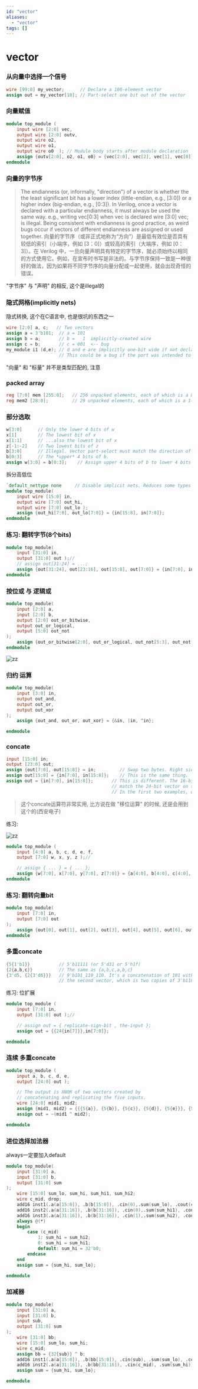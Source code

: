 ```yaml
---
id: "vector"
aliases:
  - "vector"
tags: []
---
```


# vector

### 从向量中选择一个信号

```verilog
wire [99:0] my_vector;      // Declare a 100-element vector
assign out = my_vector[10]; // Part-select one bit out of the vector
```

### 向量赋值

```verilog
module top_module (
    input wire [2:0] vec,
    output wire [2:0] outv,
    output wire o2,
    output wire o1,
    output wire o0  ); // Module body starts after module declaration
    assign {outv[2:0], o2, o1, o0} = {vec[2:0], vec[2], vec[1], vec[0]};
endmodule
```

### 向量的字节序

> The endianness (or, informally, "direction") of a vector is whether the the least significant bit has a lower index (little-endian, e.g., [3:0]) or a higher index (big-endian, e.g., [0:3]). In Verilog, once a vector is declared with a particular endianness, it must always be used the same way. e.g., writing vec[0:3] when vec is declared wire [3:0] vec; is illegal. Being consistent with endianness is good practice, as weird bugs occur if vectors of different endianness are assigned or used together.
> 向量的字节序（或非正式地称为“方向”）是最低有效位是否具有较低的索引（小端序，例如 [3：0]）或较高的索引（大端序，例如 [0：3]）。在 Verilog 中，一旦向量声明具有特定的字节序，就必须始终以相同的方式使用它。例如，在宣布时书写是非法的。与字节序保持一致是一种很好的做法，因为如果将不同字节序的向量分配或一起使用，就会出现奇怪的错误。

"字节序" 与 "声明" 的相反, 这个是illegal的

### 隐式网格(implicitly nets)

隐式转换, 这个在C语言中, 也是很坑的东西之一

```verilog
wire [2:0] a, c;   // Two vectors
assign a = 3'b101;  // a = 101
assign b = a;       // b =   1  implicitly-created wire
assign c = b;       // c = 001  <-- bug
my_module i1 (d,e); // d and e are implicitly one-bit wide if not declared.
                    // This could be a bug if the port was intended to be a vector.
```

"向量" 和 "标量" 并不是类型匹配的, 注意

### packed array

```verilog
reg [7:0] mem [255:0];   // 256 unpacked elements, each of which is a 8-bit packed vector of reg.
reg mem2 [28:0];         // 29 unpacked elements, each of which is a 1-bit reg.
```

### 部分选取

```verilog
w[3:0]      // Only the lower 4 bits of w
x[1]        // The lowest bit of x
x[1:1]      // ...also the lowest bit of x
z[-1:-2]    // Two lowest bits of z
b[3:0]      // Illegal. Vector part-select must match the direction of the declaration.
b[0:3]      // The *upper* 4 bits of b.
assign w[3:0] = b[0:3];    // Assign upper 4 bits of b to lower 4 bits of w. w[3]=b[0], w[2]=b[1], etc.
```

拆分高低位

```verilog
`default_nettype none     // Disable implicit nets. Reduces some types of bugs.
module top_module(
    input wire [15:0] in,
    output wire [7:0] out_hi,
    output wire [7:0] out_lo );
    assign {out_hi[7:0], out_lo[7:0]} = {in[15:8], in[7:0]};
endmodule
```

### 练习: 翻转字节(8个bits)

```verilog
module top_module(
    input [31:0] in,
    output [31:0] out );//
    // assign out[31:24] = ...;
    assign {out[31:24], out[23:16], out[15:8], out[7:0]} = {in[7:0], in[15:8], in[23:16], in[31:24]};
endmodule
```

### 按位或 与 逻辑或

```verilog
module top_module(
    input [2:0] a,
    input [2:0] b,
    output [2:0] out_or_bitwise,
    output out_or_logical,
    output [5:0] out_not
);
    assign {out_or_bitwise[2:0], out_or_logical, out_not[5:3], out_not[2:0]} = {a | b, a || b, ~b, ~a};
endmodule
```

![zz](img/image_2023-10-17-00-16-13.png)

### 归约 运算

```verilog
module top_module(
    input [3:0] in,
    output out_and,
    output out_or,
    output out_xor
);
    assign {out_and, out_or, out_xor} = {&in, |in, ^in};

endmodule
```

### concate

```verilog
input [15:0] in;
output [23:0] out;
assign {out[7:0], out[15:8]} = in;         // Swap two bytes. Right side and left side are both 16-bit vectors.
assign out[15:0] = {in[7:0], in[15:8]};    // This is the same thing.
assign out = {in[7:0], in[15:8]};       // This is different. The 16-bit vector on the right is extended to
                                        // match the 24-bit vector on the left, so out[23:16] are zero.
                                        // In the first two examples, out[23:16] are not assigned.
```

> 这个concate运算符非常实用, 比方说在做 "移位运算" 的时候, 还是会用到这个的(西安电子)

练习:

![zz](img/image_2023-10-17-00-23-51.png)

```verilog
module top_module (
    input [4:0] a, b, c, d, e, f,
    output [7:0] w, x, y, z );//

    // assign { ... } = { ... };
    assign {w[7:0], x[7:0], y[7:0], z[7:0]} = {a[4:0], b[4:0], c[4:0], d[4:0], e[4:0], f[4:0], 2'b11};
endmodule
```

### 练习: 翻转向量bit

```verilog
module top_module(
    input [7:0] in,
    output [7:0] out
);
    assign {out[0], out[1], out[2], out[3], out[4], out[5], out[6], out[7]} = in;
endmodule
```

### 多重concate

```verilog
{5{1'b1}}           // 5'b11111 (or 5'd31 or 5'h1f)
{2{a,b,c}}          // The same as {a,b,c,a,b,c}
{3'd5, {2{3'd6}}}   // 9'b101_110_110. It's a concatenation of 101 with
                    // the second vector, which is two copies of 3'b110.
```

练习: 位扩展

```verilog
module top_module (
    input [7:0] in,
    output [31:0] out );//

    // assign out = { replicate-sign-bit , the-input };
    assign out = {{24{in[7]}},in[7:0]};

endmodule
```

### 连续 多重concate

```verilog
module top_module (
    input a, b, c, d, e,
    output [24:0] out );

    // The output is XNOR of two vectors created by
    // concatenating and replicating the five inputs.
    wire [24:0] mid1, mid2;
    assign {mid1, mid2} = {{{5{a}}, {5{b}}, {5{c}}, {5{d}}, {5{e}}}, {5{a,b,c,d,e}}};
    assign out = ~(mid1 ^ mid2);

endmodule
```

### 进位选择加法器

always一定要加入default

```verilog
module top_module(
    input [31:0] a,
    input [31:0] b,
    output [31:0] sum
);
    wire [15:0] sum_lo, sum_hi, sum_hi1, sum_hi2;
    wire c_mid, drop;
    add16 inst1(.a(a[15:0]), .b(b[15:0]), .cin(0),.sum(sum_lo), .cout(c_mid));
    add16 inst2(.a(a[31:16]), .b(b[31:16]), .cin(0),.sum(sum_hi1), .cout(drop));
    add16 inst3(.a(a[31:16]), .b(b[31:16]), .cin(1),.sum(sum_hi2), .cout(drop));
    always @(*)
    begin
        case (c_mid)
            1: sum_hi = sum_hi2;
            0: sum_hi = sum_hi1;
            default: sum_hi = 32'b0;
        endcase
    end
    assign sum = {sum_hi, sum_lo};

endmodule
```

### 加减器

```verilog
module top_module(
    input [31:0] a,
    input [31:0] b,
    input sub,
    output [31:0] sum
);
    wire [31:0] bb;
    wire [15:0] sum_lo, sum_hi;
    wire c_mid;
    assign bb = {32{sub}} ^ b;
    add16 inst1(.a(a[15:0]), .b(bb[15:0]), .cin(sub), .sum(sum_lo), .cout(c_mid));
    add16 inst2(.a(a[31:16]), .b(bb[31:16]), .cin(c_mid), .sum(sum_hi));
    assign sum = {sum_hi, sum_lo};

endmodule
```
